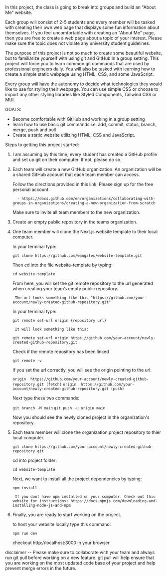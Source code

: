 In this project, the class is going to break into groups and build an "About Me" website. 

Each group will consist of 2-5 students and every member will be tasked with creating their own web page that displays some fun information about themselves.
If you feel uncomfortable with creating an "About Me" page, then you are free to create a web page about a topic of your interest. Please make sure the topic does not violate any university student guidelines. 

The purpose of this project is not so much to create some beautiful website, but to familiarize yourself with using git and GitHub in a group setting. This project will force you to learn common git commands that are used by professional engineers daily. You will also be tasked with learning how to create a simple static webpage using HTML, CSS, and some JavaScript. 

Every group will have the autonomy to decide what technologies they would like to use for styling their webpage. You can use simple CSS or choose to import any other styling libraries like Styled Components, Tailwind CSS or MUI. 

GOALS:

-   Become comfortable with GitHub and working in a group setting
-   learn how to use basic git commands i.e. add, commit, status, branch, merge, push and pull
-   Create a static website utilizing HTML, CSS and JavaScript. 

Steps to getting this project started:

1. I am assuming by this time, every student has created a GitHub profile and set up git on their computer. If not, please do so.

2. Each team will create a new GitHub organization. An organization will be a shared GitHub account that each team member can access.

    Follow the directions provided in this link. Please sign up for the free personal account.

         - https://docs.github.com/en/organizations/collaborating-with-groups-in-organizations/creating-a-new-organization-from-scratch

    Make sure to invite all team members to the new organization. 

3. Create an empty public repository in the teams organization. 

4. One team member will clone the Next.js website template to their local computer.

    In your terminal type:

    ``` git clone https://github.com/wangalec/website-template.git ```

    Then cd into the file website-template by typing:

    ``` cd website-template ```

    From here, you will set the git remote repository to the url generated when creating your team’s empty public repository.  

        The url looks something like this "https://github.com/your-account/newly-created-github-repository.git"

    In your terminal type: 

    ``` git remote set-url origin {repository url} ``` 

        It will look something like this:
    ``` git remote set-url origin https://github.com/your-account/newly-created-github-repository.git ```

    Check if the remote repository has been linked

    ``` git remote -v ``` 

    If you set the url correctly, you will see the origin pointing to the url:

    ``` origin  https://github.com/your-account/newly-created-github-repository.git (fetch) ```
    ``` origin  https://github.com/your-account/newly-created-github-repository.git (push)  ```
    
    Next type these two commands:

    ``` git branch -M main ```
    ``` git push -u origin main ```

    Now you should see the newly cloned project in the organization's repository. 

5. Each team member will clone the organization project repository to thier local computer.   

    ``` git clone https://github.com/your-account/newly-created-github-repository.git ```

    cd into project folder:
    
    ``` cd website-template ```

    Next, we want to install all the project dependencies by typing:
    
    ``` npm install ```
    
        If you dont have npm installed on your computer. Check out this website for instructions: https://docs.npmjs.com/downloading-and-installing-node-js-and-npm

6. Finally, you are ready to start working on the project.

    to host your website locally type this command:

    ``` npm run dev ```

    checkout http://localhost:3000 in your browser.

disclaimer -- Please make sure to collaborate with your team and always run git pull before working on a new feature. git pull will help ensure that you are working on the most updated code base of your project and help prevent merge errors in the future.
